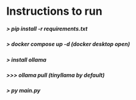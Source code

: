 # Instructions to run
##### > pip install -r requirements.txt
##### > docker compose up -d (docker desktop open)
##### > install ollama
##### >>> ollama pull <model> (tinyllama by default)
##### > py main.py 